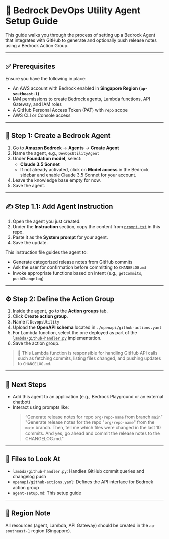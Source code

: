 # 🤖 Bedrock DevOps Utility Agent Setup Guide

This guide walks you through the process of setting up a Bedrock Agent that integrates with GitHub to generate and optionally push release notes using a Bedrock Action Group.

---

## ✅ Prerequisites

Ensure you have the following in place:

- An AWS account with Bedrock enabled in **Singapore Region (`ap-southeast-1`)**
- IAM permissions to create Bedrock agents, Lambda functions, API Gateway, and IAM roles
- A GitHub Personal Access Token (PAT) with `repo` scope
- AWS CLI or Console access

---

## 🧠 Step 1: Create a Bedrock Agent

1. Go to **Amazon Bedrock** → **Agents** → **Create Agent**
2. Name the agent, e.g., `DevOpsUtilityAgent`
3. Under **Foundation model**, select:
   - **Claude 3.5 Sonnet**
   - If not already activated, click on **Model access** in the Bedrock sidebar and enable Claude 3.5 Sonnet for your account.
4. Leave the knowledge base empty for now.
5. Save the agent.

---

## ✍️ Step 1.1: Add Agent Instruction

1. Open the agent you just created.
2. Under the **Instruction** section, copy the content from [`prompt.txt`](./prompt.txt) in this repo.
3. Paste it as the **System prompt** for your agent.
4. Save the update.

This instruction file guides the agent to:
- Generate categorized release notes from GitHub commits
- Ask the user for confirmation before committing to `CHANGELOG.md`
- Invoke appropriate functions based on intent (e.g., `getCommits`, `pushChangelog`)

---

## ⚙️ Step 2: Define the Action Group

1. Inside the agent, go to the **Action groups** tab.
2. Click **Create action group**.
3. Name it `DevopsUtility`
4. Upload the **OpenAPI schema** located in `./openapi/github-actions.yaml`
5. For Lambda function, select the one deployed as part of the [`lambda/github-handler.py`](lambda/github-handler.py) implementation.
6. Save the action group.

> 🧠 This Lambda function is responsible for handling GitHub API calls such as fetching commits, listing files changed, and pushing updates to `CHANGELOG.md`.

---

## 🚀 Next Steps

- Add this agent to an application (e.g., Bedrock Playground or an external chatbot)
- Interact using prompts like:
  > “Generate release notes for repo `org/repo-name` from branch `main`”
  > "Generate release notes for the repo "`org/repo-name`" from the `main` branch. Then, tell me which files were changed in the last 10 commits. And yes, go ahead and commit the release notes to the CHANGELOG.md."

---

## 📁 Files to Look At

- `lambda/github-handler.py`: Handles GitHub commit queries and changelog push
- `openapi/github-actions.yaml`: Defines the API interface for Bedrock action group
- `agent-setup.md`: This setup guide

---

## 📌 Region Note

All resources (agent, Lambda, API Gateway) should be created in the `ap-southeast-1` region (Singapore).
